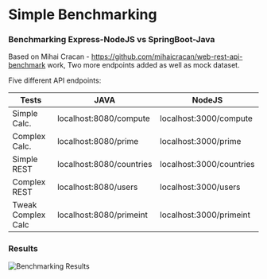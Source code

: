 # Simple Benchmarking
### Benchmarking Express-NodeJS vs SpringBoot-Java
Based on Mihai Cracan - https://github.com/mihaicracan/web-rest-api-benchmark work,
Two more endpoints added as well as mock dataset.

Five different API endpoints:

|      Tests       |JAVA                           |NodeJS                       |
|------------------|-------------------------------|-----------------------------|
|Simple Calc.      |   localhost:8080/compute      |   localhost:3000/compute    |
|Complex Calc.     |   localhost:8080/prime        |   localhost:3000/prime      |
|Simple REST       |   localhost:8080/countries    |   localhost:3000/countries  |
|Complex REST      |   localhost:8080/users        |   localhost:3000/users      |
|Tweak Complex Calc|   localhost:8080/primeint     |   localhost:3000/primeint   |

### Results
![Benchmarking Results](https://imgur.com/a/i18hyeN)
